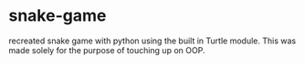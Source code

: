 # snake-game
recreated snake game with python using the built in Turtle module. This was made solely for the purpose of touching up on OOP.


